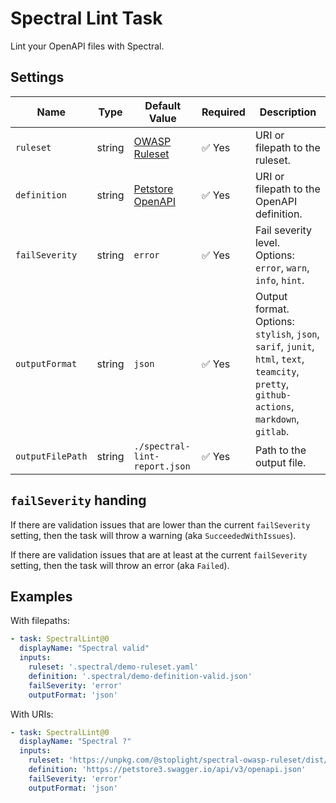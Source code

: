 # Spectral Lint Task

Lint your OpenAPI files with Spectral.

## Settings

| Name   | Type | Default Value | Required | Description |
|--|--|--|--|--|
| `ruleset`      | string | [OWASP Ruleset](https://unpkg.com/@stoplight/spectral-owasp-ruleset/dist/ruleset.mjs) | ✅ Yes | URI or filepath to the ruleset. |
| `definition`   | string | [Petstore OpenAPI](https://petstore3.swagger.io/api/v3/openapi.json) | ✅ Yes | URI or filepath to the OpenAPI definition. |
| `failSeverity` | string | `error` | ✅ Yes | Fail severity level. Options: `error`, `warn`, `info`, `hint`. |
| `outputFormat` | string | `json` | ✅ Yes | Output format. Options: `stylish`, `json`, `sarif`, `junit`, `html`, `text`, `teamcity`, `pretty`, `github-actions`, `markdown`, `gitlab`. |
| `outputFilePath` | string | `./spectral-lint-report.json` | ✅ Yes | Path to the output file. |


## `failSeverity` handing

If there are validation issues that are lower than the current `failSeverity` setting, then the task will throw a warning (aka `SucceededWithIssues`).

If there are validation issues that are at least at the current `failSeverity` setting, then the task will throw an error (aka `Failed`).

## Examples

With filepaths: 

```yaml
- task: SpectralLint@0
  displayName: "Spectral valid"
  inputs:
    ruleset: '.spectral/demo-ruleset.yaml'
    definition: '.spectral/demo-definition-valid.json'
    failSeverity: 'error'
    outputFormat: 'json'
```

With URIs:

```yaml
- task: SpectralLint@0
  displayName: "Spectral ?"
  inputs:
    ruleset: 'https://unpkg.com/@stoplight/spectral-owasp-ruleset/dist/ruleset.mjs'
    definition: 'https://petstore3.swagger.io/api/v3/openapi.json'
    failSeverity: 'error'
    outputFormat: 'json'
```
